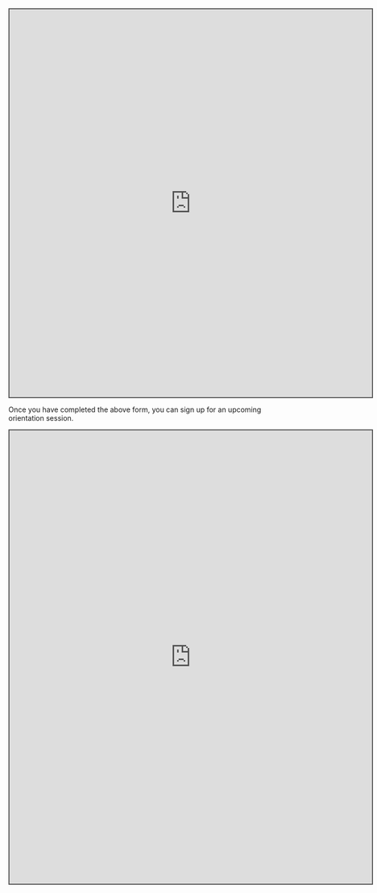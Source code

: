 <div style="position: static; overflow: hidden; border: solid 2px #555; width:720px; height:770px;">

<iframe src="https://fm.addxt.com/form/?vf=1FAIpQLScSWJnLbhaxBuoNIaxNuHCJpSKtBLPXti0JNEUsuw5MJ2iLjA" width="720" height="770" frameborder="0" marginheight="0" marginwidth="0">Loading…</iframe>

</div>

Once you have completed the above form, you can sign up for an upcoming orientation session.
<div style="position: static; overflow: hidden; border: solid 2px #555; width:720px; height:900px;">
<!-- Google Calendar Appointment Scheduling begin -->
<iframe src="https://calendar.google.com/calendar/appointments/schedules/AcZssZ0EPYOAgxuDegMjtatri8Du1Opk5Wsr9fXVJzXqPZJ4_0sEDYQtBxb2BrXcbiBDDnkigMq0jLIw?gv=true" style="border: 0" width="100%" height="900" frameborder="0"></iframe>
<!-- end Google Calendar Appointment Scheduling -->
</div>
